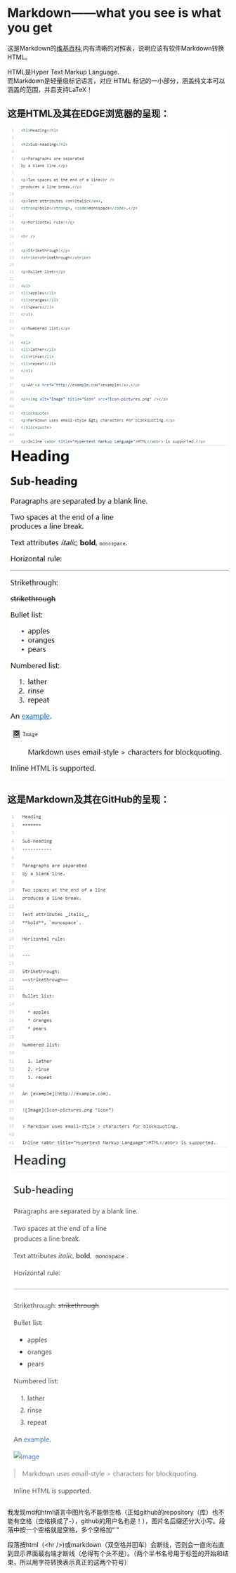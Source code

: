 Markdown——what you see is what you get
======================================

这是Markdown的[维基百科](https://en.wikipedia.org/wiki/Markdown),内有清晰的对照表，说明应该有软件Markdown转换HTML。

HTML是Hyper Text Markup Language.  
而Markdown是轻量级标记语言，对应 HTML 标记的一小部分，涵盖纯文本可以涵盖的范围，并且支持LaTeX！

这是HTML及其在EDGE浏览器的呈现：
-----------------------------

<div align = "center"><img src = "html.png"/></div>

<div align = "center"><img src = "html-on-edge.PNG"/></div>

这是Markdown及其在GitHub的呈现：
------------------------------

<div align = "center"><img src = "markdown.PNG"/></div>

<div align = "center"><img src = "markdown-on-github.png"/></div>

我发现md和html语言中图片名不能带空格（正如github的repository（库）也不能有空格（空格换成了-），github的用户名也是！），图片名后缀还分大小写。段落中按一个空格就是空格，多个空格加“&nbsp;”

段落按html（&lt;hr /&gt;)或markdown（双空格并回车）会断线，否则会一直向右直到显示界面最右端才断线（总得有个头不是）。（两个半书名号用于标签的开始和结束，所以用字符转换表示真正的这两个符号）

